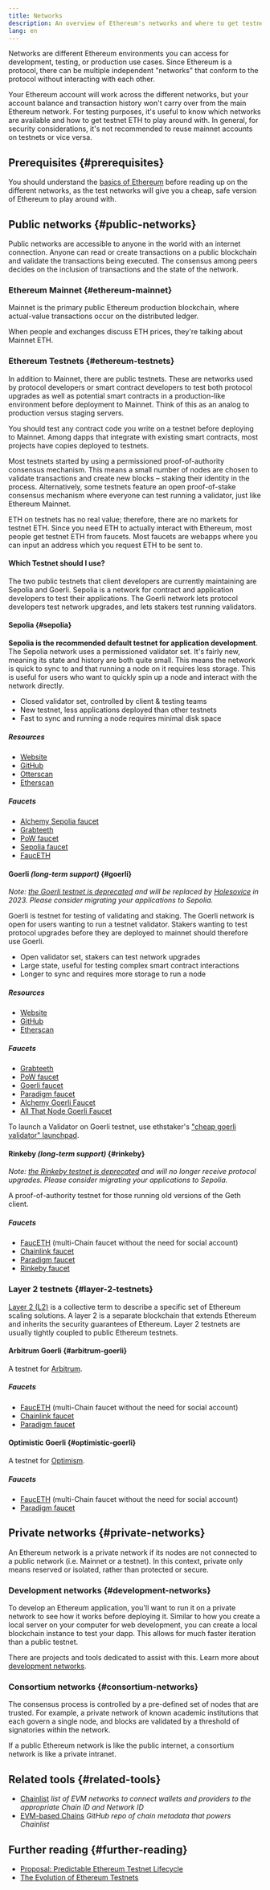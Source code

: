 ```yaml
---
title: Networks
description: An overview of Ethereum's networks and where to get testnet ether (ETH) for testing your application.
lang: en
---
```


Networks are different Ethereum environments you can access for development, testing, or production use cases. Since Ethereum is a protocol, there can be multiple independent "networks" that conform to the protocol without interacting with each other.

Your Ethereum account will work across the different networks, but your account balance and transaction history won't carry over from the main Ethereum network. For testing purposes, it's useful to know which networks are available and how to get testnet ETH to play around with. In general, for security considerations, it's not recommended to reuse mainnet accounts on testnets or vice versa.

## Prerequisites {#prerequisites}

You should understand the [basics of Ethereum](/developers/docs/intro-to-ethereum/) before reading up on the different networks, as the test networks will give you a cheap, safe version of Ethereum to play around with.

## Public networks {#public-networks}

Public networks are accessible to anyone in the world with an internet connection. Anyone can read or create transactions on a public blockchain and validate the transactions being executed. The consensus among peers decides on the inclusion of transactions and the state of the network.

### Ethereum Mainnet {#ethereum-mainnet}

Mainnet is the primary public Ethereum production blockchain, where actual-value transactions occur on the distributed ledger.

When people and exchanges discuss ETH prices, they're talking about Mainnet ETH.

### Ethereum Testnets {#ethereum-testnets}

In addition to Mainnet, there are public testnets. These are networks used by protocol developers or smart contract developers to test both protocol upgrades as well as potential smart contracts in a production-like environment before deployment to Mainnet. Think of this as an analog to production versus staging servers.

You should test any contract code you write on a testnet before deploying to Mainnet. Among dapps that integrate with existing smart contracts, most projects have copies deployed to testnets.

Most testnets started by using a permissioned proof-of-authority consensus mechanism. This means a small number of nodes are chosen to validate transactions and create new blocks – staking their identity in the process. Alternatively, some testnets feature an open proof-of-stake consensus mechanism where everyone can test running a validator, just like Ethereum Mainnet.

ETH on testnets has no real value; therefore, there are no markets for testnet ETH. Since you need ETH to actually interact with Ethereum, most people get testnet ETH from faucets. Most faucets are webapps where you can input an address which you request ETH to be sent to.

#### Which Testnet should I use?

The two public testnets that client developers are currently maintaining are Sepolia and Goerli. Sepolia is a network for contract and application developers to test their applications. The Goerli network lets protocol developers test network upgrades, and lets stakers test running validators.

#### Sepolia {#sepolia}

**Sepolia is the recommended default testnet for application development**.
The Sepolia network uses a permissioned validator set. It's fairly new, meaning its state and history are both quite small. This means the network is quick to sync to and that running a node on it requires less storage. This is useful for users who want to quickly spin up a node and interact with the network directly.

- Closed validator set, controlled by client & testing teams
- New testnet, less applications deployed than other testnets
- Fast to sync and running a node requires minimal disk space

##### Resources

- [Website](https://sepolia.dev/)
- [GitHub](https://github.com/eth-clients/sepolia)
- [Otterscan](https://sepolia.otterscan.io/)
- [Etherscan](https://sepolia.etherscan.io)

##### Faucets
- [Alchemy Sepolia faucet](https://sepoliafaucet.com/)
- [Grabteeth](https://grabteeth.xyz/)
- [PoW faucet](https://sepolia-faucet.pk910.de/)
- [Sepolia faucet](https://faucet.sepolia.dev/)
- [FaucETH](https://fauceth.komputing.org)

#### Goerli _(long-term support)_ {#goerli}

_Note: [the Goerli testnet is deprecated](https://ethereum-magicians.org/t/proposal-predictable-ethereum-testnet-lifecycle/11575/17) and will be replaced by [Holesovice](https://github.com/eth-clients/holesovice) in 2023. Please consider migrating your applications to Sepolia._

Goerli is testnet for testing of validating and staking. The Goerli network is open for users wanting to run a testnet validator. Stakers wanting to test protocol upgrades before they are deployed to mainnet should therefore use Goerli.

- Open validator set, stakers can test network upgrades
- Large state, useful for testing complex smart contract interactions
- Longer to sync and requires more storage to run a node

##### Resources

- [Website](https://goerli.net/)
- [GitHub](https://github.com/eth-clients/goerli)
- [Etherscan](https://goerli.etherscan.io)

##### Faucets

- [Grabteeth](https://grabteeth.xyz/)
- [PoW faucet](https://goerli-faucet.pk910.de/)
- [Goerli faucet](https://faucet.goerli.mudit.blog/)
- [Paradigm faucet](https://faucet.paradigm.xyz/)
- [Alchemy Goerli Faucet](https://goerlifaucet.com/)
- [All That Node Goerli Faucet](https://www.allthatnode.com/faucet/ethereum.dsrv)

To launch a Validator on Goerli testnet, use ethstaker's ["cheap goerli validator" launchpad](https://goerli.launchpad.ethstaker.cc/en/).

#### Rinkeby _(long-term support)_ {#rinkeby}

_Note: [the Rinkeby testnet is deprecated](https://blog.ethereum.org/2022/11/30/ropsten-shutdown-announcement) and will no longer receive protocol upgrades. Please consider migrating your applications to Sepolia._

A proof-of-authority testnet for those running old versions of the Geth client.

##### Faucets

- [FaucETH](https://fauceth.komputing.org) (multi-Chain faucet without the need for social account)
- [Chainlink faucet](https://faucets.chain.link/)
- [Paradigm faucet](https://faucet.paradigm.xyz/)
- [Rinkeby faucet](https://faucet.rinkeby.io/)

### Layer 2 testnets {#layer-2-testnets}

[Layer 2 (L2)](/layer-2/) is a collective term to describe a specific set of Ethereum scaling solutions. A layer 2 is a separate blockchain that extends Ethereum and inherits the security guarantees of Ethereum. Layer 2 testnets are usually tightly coupled to public Ethereum testnets.

#### Arbitrum Goerli {#arbitrum-goerli}

A testnet for [Arbitrum](https://arbitrum.io/).

##### Faucets

- [FaucETH](https://fauceth.komputing.org) (multi-Chain faucet without the need for social account)
- [Chainlink faucet](https://faucets.chain.link/)
- [Paradigm faucet](https://faucet.paradigm.xyz/)

#### Optimistic Goerli {#optimistic-goerli}

A testnet for [Optimism](https://www.optimism.io/).

##### Faucets

- [FaucETH](https://fauceth.komputing.org) (multi-Chain faucet without the need for social account)
- [Paradigm faucet](https://faucet.paradigm.xyz/)

## Private networks {#private-networks}

An Ethereum network is a private network if its nodes are not connected to a public network (i.e. Mainnet or a testnet). In this context, private only means reserved or isolated, rather than protected or secure.

### Development networks {#development-networks}

To develop an Ethereum application, you'll want to run it on a private network to see how it works before deploying it. Similar to how you create a local server on your computer for web development, you can create a local blockchain instance to test your dapp. This allows for much faster iteration than a public testnet.

There are projects and tools dedicated to assist with this. Learn more about [development networks](/developers/docs/development-networks/).

### Consortium networks {#consortium-networks}

The consensus process is controlled by a pre-defined set of nodes that are trusted. For example, a private network of known academic institutions that each govern a single node, and blocks are validated by a threshold of signatories within the network.

If a public Ethereum network is like the public internet, a consortium network is like a private intranet.

## Related tools {#related-tools}

- [Chainlist](https://chainlist.org/) _list of EVM networks to connect wallets and providers to the appropriate Chain ID and Network ID_
- [EVM-based Chains](https://github.com/ethereum-lists/chains) _GitHub repo of chain metadata that powers Chainlist_

## Further reading {#further-reading}

- [Proposal: Predictable Ethereum Testnet Lifecycle](https://ethereum-magicians.org/t/proposal-predictable-ethereum-testnet-lifecycle/11575/17)
- [The Evolution of Ethereum Testnets](https://etherworld.co/2022/08/19/the-evolution-of-ethereum-testnet/)
